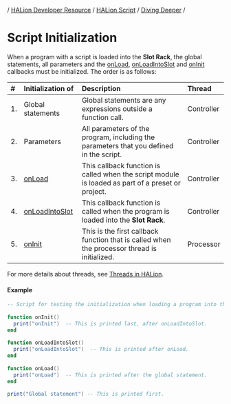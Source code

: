 / [HALion Developer Resource](../../HALion-Developer-Resource.md) / [HALion Script](./HALion-Script.md) / [Diving Deeper](./Diving-Deeper.md) /

# Script Initialization

When a program with a script is loaded into the **Slot Rack**, the global statements, all parameters and the [onLoad](./onLoad.md), [onLoadIntoSlot](./onLoadIntoSlot.md) and [onInit](./onInit.md) callbacks must be initialized. The order is as follows:

|#|Initialization of|Description|Thread|
|:-|:-|:-|:-|
|1.|Global statements|Global statements are any expressions outside a function call.|Controller|
|2.|Parameters|All parameters of the program, including the parameters that you defined in the script.|Controller|
|3.|[onLoad](./onLoad.md)|This callback function is called when the script module is loaded as part of a preset or project.|Controller|
|4.|[onLoadIntoSlot](./onLoadIntoSlot.md)|This callback function is called when the program is loaded into the **Slot Rack**.|Controller|
|5.|[onInit](./onInit.md)|This is the first callback function that is called when the processor thread is initialized.|Processor|

For more details about threads, see [Threads in HALion](./Threads-in-HALion.md).

#### Example

```lua
-- Script for testing the initialization when loading a program into the Slot Rack.
 
function onInit()
  print("onInit")  -- This is printed last, after onLoadIntoSlot.
end
 
function onLoadIntoSlot()
  print("onLoadIntoSlot")  -- This is printed after onLoad.
end
 
function onLoad()
  print("onLoad")  -- This is printed after the global statement.
end
 
print("Global statement") -- This is printed first.
```
